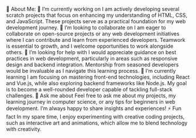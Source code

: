 💫 About Me:
🔭 I’m currently working on
I am actively developing several scratch projects that focus on enhancing my understanding of HTML, CSS, and JavaScript. These projects serve as a practical foundation for my web development journey.
👯 I’m looking to collaborate on
I am eager to collaborate on open-source projects or any web development initiatives where I can contribute and learn from experienced developers. Teamwork is essential to growth, and I welcome opportunities to work alongside others.
🤝 I’m looking for help with
I would appreciate guidance on best practices in web development, particularly in areas such as responsive design and backend integration. Mentorship from seasoned developers would be invaluable as I navigate this learning process.
🌱 I’m currently learning
I am focusing on mastering front-end technologies, including React and Vue.js, while also exploring backend frameworks like Node.js. My goal is to become a well-rounded developer capable of tackling full-stack challenges.
💬 Ask me about
Feel free to ask me about my projects, my learning journey in computer science, or any tips for beginners in web development. I’m always happy to share insights and experiences!
⚡ Fun fact
In my spare time, I enjoy experimenting with creative coding projects, such as interactive art and animations, which allow me to blend technology with creativity.
